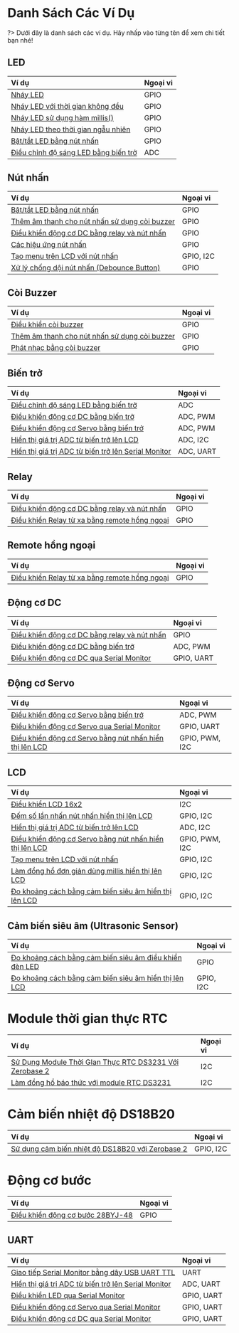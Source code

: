<br>
<br>
<br>

# Danh Sách Các Ví Dụ

?> Dưới đây là danh sách các ví dụ. Hãy nhấp vào từng tên để xem chi tiết bạn nhé!

## LED

| **Ví dụ** | **Ngoại vi** |
| :-- | :-- |
| [Nháy LED](vi/zerobase-2/examples/blink.md) | GPIO |
| [Nháy LED với thời gian không đều](vi/zerobase-2/examples/asymmetric-blink.md) | GPIO |
| [Nháy LED sử dụng hàm millis()](vi/zerobase-2/examples/blink-led-millis.md) | GPIO |
| [Nháy LED theo thời gian ngẫu nhiên](vi/zerobase-2/examples/blink-random.md) | GPIO |
| [Bật/tắt LED bằng nút nhấn](vi/zerobase-2/examples/button.md) | GPIO |
| [Điều chỉnh độ sáng LED bằng biến trở ](vi/zerobase-2/examples/potentiometer.md) | ADC |

## Nút nhấn
| **Ví dụ** | **Ngoại vi** |
| :-- | :-- |
| [Bật/tắt LED bằng nút nhấn](vi/zerobase-2/examples/button.md) | GPIO |
| [Thêm âm thanh cho nút nhấn sử dụng còi buzzer](vi/zerobase-2/examples/button-buzzer.md) | GPIO |
| [Điều khiển động cơ DC bằng relay và nút nhấn](vi/zerobase-2/examples/relay-dc-motor.md) | GPIO |
| [Các hiệu ứng nút nhấn](vi/zerobase-2/examples/button-effect.md) | GPIO |
| [Tạo menu trên LCD với nút nhấn](vi/zerobase-2/examples/lcd-menu.md) | GPIO, I2C |
| [Xử lý chống dội nút nhấn (Debounce Button)](vi/zerobase-2/examples/debounce-button.md) | GPIO |

## Còi Buzzer

| **Ví dụ** | **Ngoại vi** |
| :-- | :-- |
| [Điều khiển còi buzzer](vi/zerobase-2/examples/buzzer.md) | GPIO |
| [Thêm âm thanh cho nút nhấn sử dụng còi buzzer](vi/zerobase-2/examples/button-buzzer.md) | GPIO |
| [Phát nhạc bằng còi buzzer](vi/zerobase-2/examples/buzzer-music.md) | GPIO |

## Biến trở
| **Ví dụ** | **Ngoại vi** |
| :-- | :-- |
| [Điều chỉnh độ sáng LED bằng biến trở ](vi/zerobase-2/examples/potentiometer.md) | ADC |
| [Điều khiển động cơ DC bằng biến trở](vi/zerobase-2/examples/potentiometer-dc-motor.md) | ADC, PWM |
| [Điều khiển động cơ Servo bằng biến trở](vi/zerobase-2/examples/potentiometer-servo.md) | ADC, PWM |
| [Hiển thị giá trị ADC từ biến trở lên LCD](vi/zerobase-2/examples/lcd-pot.md) | ADC, I2C |
| [Hiển thị giá trị ADC từ biến trở lên Serial Monitor](vi/zerobase-2/examples/serial-pot.md) | ADC, UART |

## Relay
| **Ví dụ** | **Ngoại vi** |
| :-- | :-- |
| [Điều khiển động cơ DC bằng relay và nút nhấn](vi/zerobase-2/examples/relay-dc-motor.md) | GPIO |
| [Điều khiển Relay từ xa bằng remote hồng ngoại](vi/zerobase-2/examples/ir-remote.md) | GPIO |

## Remote hồng ngoại
| **Ví dụ** | **Ngoại vi** |
| :-- | :-- |
| [Điều khiển Relay từ xa bằng remote hồng ngoại](vi/zerobase-2/examples/ir-remote.md) | GPIO |

## Động cơ DC
| **Ví dụ** | **Ngoại vi** |
| :-- | :-- |
| [Điều khiển động cơ DC bằng relay và nút nhấn](vi/zerobase-2/examples/relay-dc-motor.md) | GPIO |
| [Điều khiển động cơ DC bằng biến trở](vi/zerobase-2/examples/potentiometer-dc-motor.md) | ADC, PWM |
| [Điều khiển động cơ DC qua Serial Monitor](vi/zerobase-2/examples/serial-dc-motor.md) | GPIO, UART | 

## Động cơ Servo

| **Ví dụ** | **Ngoại vi** |
| :-- | :-- |
| [Điều khiển động cơ Servo bằng biến trở](vi/zerobase-2/examples/potentiometer-servo.md) | ADC, PWM |
| [Điều khiển động cơ Servo qua Serial Monitor](vi/zerobase-2/examples/serial-servo.md) | GPIO, UART |
| [Điều khiển động cơ Servo bằng nút nhấn hiển thị lên LCD](vi/zerobase-2/examples/button-servo.md) | GPIO, PWM, I2C |

## LCD
| **Ví dụ** | **Ngoại vi** |
| :-- | :-- |
| [Điều khiển LCD 16x2](vi/zerobase-2/examples/lcd.md) | I2C |
| [Đếm số lần nhấn nút nhấn hiển thị lên LCD](vi/zerobase-2/examples/button-lcd.md) | GPIO, I2C |
| [Hiển thị giá trị ADC từ biến trở lên LCD](vi/zerobase-2/examples/lcd-pot.md) | ADC, I2C |
| [Điều khiển động cơ Servo bằng nút nhấn hiển thị lên LCD](vi/zerobase-2/examples/button-servo.md) | GPIO, PWM, I2C |
| [Tạo menu trên LCD với nút nhấn](vi/zerobase-2/examples/lcd-menu.md) | GPIO, I2C |
| [Làm đồng hồ đơn giản dùng millis hiển thị lên LCD](vi/zerobase-2/examples/lcd-clock-millis.md) | GPIO, I2C|
| [Đo khoảng cách bằng cảm biến siêu âm hiển thị lên LCD](vi/zerobase-2/examples/ultrasonic-sensor-lcd.md) | GPIO, I2C |

## Cảm biến siêu âm (Ultrasonic Sensor)
| **Ví dụ** | **Ngoại vi** |
| :-- | :-- |
| [Đo khoảng cách bằng cảm biến siêu âm điều khiển đèn LED](vi/zerobase-2/examples/ultrasonicSensor.md) | GPIO |
| [Đo khoảng cách bằng cảm biến siêu âm hiển thị lên LCD](vi/zerobase-2/examples/ultrasonic-sensor-lcd.md) | GPIO, I2C |

# Module thời gian thực RTC
| **Ví dụ** | **Ngoại vi** |
| :-- | :-- |
| [Sử Dụng Module Thời GIan Thực RTC DS3231 Với Zerobase 2](vi/zerobase-2/examples/rtc.md) | I2C |
| [Làm đồng hồ báo thức với module RTC DS3231](vi/zerobase-2/examples/alarm-rtc.md) | I2C |

# Cảm biến nhiệt độ DS18B20
| **Ví dụ** | **Ngoại vi** |
| :-- | :-- |
| [Sử dụng cảm biến nhiệt độ DS18B20 với Zerobase 2](vi/zerobase-2/examples/ds18b20.md) | GPIO, I2C |

# Động cơ bước
| **Ví dụ** | **Ngoại vi** |
| :-- | :-- |
| [Điều khiển động cơ bước 28BYJ-48](vi/zerobase-2/examples/stepper.md) | GPIO |

## UART
| **Ví dụ** | **Ngoại vi** |
| :-- | :-- |
| [Giao tiếp Serial Monitor bằng dây USB UART TTL](vi/zerobase-2/examples/uartttl.md) | UART |
| [Hiển thị giá trị ADC từ biến trở lên Serial Monitor](vi/zerobase-2/examples/serial-pot.md) | ADC, UART |
| [Điều khiển LED qua Serial Monitor](vi/zerobase-2/examples/serial-led.md) | GPIO, UART |
| [Điều khiển động cơ Servo qua Serial Monitor](vi/zerobase-2/examples/serial-servo.md) | GPIO, UART |
| [Điều khiển động cơ DC qua Serial Monitor](vi/zerobase-2/examples/serial-dc-motor.md) | GPIO, UART |